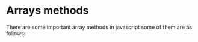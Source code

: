# Arrays methods 

There are some important array methods in javascript some of them are as follows:

### 